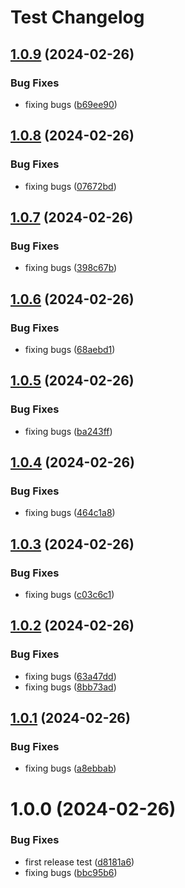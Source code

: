 # Test Changelog

## [1.0.9](https://github.com/sadok-f/test/compare/1.0.8...1.0.9) (2024-02-26)


### Bug Fixes

* fixing bugs ([b69ee90](https://github.com/sadok-f/test/commit/b69ee90cd5dcdc4cfd4150fc4792fcacff6c9318))

## [1.0.8](https://github.com/sadok-f/test/compare/1.0.7...1.0.8) (2024-02-26)


### Bug Fixes

* fixing bugs ([07672bd](https://github.com/sadok-f/test/commit/07672bd6e9043ec7d7e4574d977cd5ea29314ae2))

## [1.0.7](https://github.com/sadok-f/test/compare/1.0.6...1.0.7) (2024-02-26)


### Bug Fixes

* fixing bugs ([398c67b](https://github.com/sadok-f/test/commit/398c67bd6ea2ca7fc291f1ec1e854598c95dc1ec))

## [1.0.6](https://github.com/sadok-f/test/compare/1.0.5...1.0.6) (2024-02-26)


### Bug Fixes

* fixing bugs ([68aebd1](https://github.com/sadok-f/test/commit/68aebd16d6dc87e5c9f86f315b5ca9498f780caf))

## [1.0.5](https://github.com/sadok-f/test/compare/1.0.4...1.0.5) (2024-02-26)


### Bug Fixes

* fixing bugs ([ba243ff](https://github.com/sadok-f/test/commit/ba243ffec1383a2cd6da2c054096d36eeadbc6b4))

## [1.0.4](https://github.com/sadok-f/test/compare/1.0.3...1.0.4) (2024-02-26)


### Bug Fixes

* fixing bugs ([464c1a8](https://github.com/sadok-f/test/commit/464c1a883853ec8e4d67e84a2f1f64eb27d2d0ee))

## [1.0.3](https://github.com/sadok-f/test/compare/1.0.2...1.0.3) (2024-02-26)


### Bug Fixes

* fixing bugs ([c03c6c1](https://github.com/sadok-f/test/commit/c03c6c172babbf29aafef50699668ba8a26a2e91))

## [1.0.2](https://github.com/sadok-f/test/compare/1.0.1...1.0.2) (2024-02-26)


### Bug Fixes

* fixing bugs ([63a47dd](https://github.com/sadok-f/test/commit/63a47ddfc570dd7435f5663bbc22707a31c76678))
* fixing bugs ([8bb73ad](https://github.com/sadok-f/test/commit/8bb73ad7c43e9720d968dc50d5d1df14f68f8448))

## [1.0.1](https://github.com/sadok-f/test/compare/1.0.0...1.0.1) (2024-02-26)


### Bug Fixes

* fixing bugs ([a8ebbab](https://github.com/sadok-f/test/commit/a8ebbabf4a2f0c586370e6172ed2fbbecf7f3b5e))

# 1.0.0 (2024-02-26)


### Bug Fixes

* first release test ([d8181a6](https://github.com/sadok-f/test/commit/d8181a6fecf43b4afd1c5a8ac75d0e09408bc4e7))
* fixing bugs ([bbc95b6](https://github.com/sadok-f/test/commit/bbc95b6ad3a2038872505e2418f84f603f0c8e5b))
